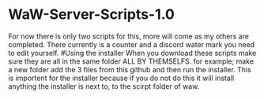 # WaW-Server-Scripts-1.0
For now there is only two scripts for this, more will come as my others are completed. There currently is a counter and a discord water mark you need to edit yourself.
#Using the installer
When you download these scripts make sure they are all in the same folder ALL BY THEMSELFS. for example; make a new folder add the 3 files from this github and then run the
installer. This is importent for the installer because if you do not do this it will install anything the installer is next to, to the scirpt folder of waw.

